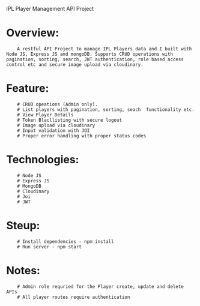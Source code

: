 IPL Player Management API Project

# Overview:
        A restful API Project to manage IPL Players data and I built with Node JS, Express JS and mongoDB. Supports CRUD operations with pagination, sorting, search, JWT authentication, role based access control etc and secure image upload via cloudinary.

# Feature: 
        # CRUD opeations (Admin only).
        # List players with pagination, sorting, seach  functionality etc.
        # View Player Details
        # Token Blacllisting with secure logout
        # Image upload via cloudinary
        # Input validation with JOI
        # Proper error handling with proper status codes

# Technologies: 
        # Node JS
        # Express JS 
        # MongoDB 
        # Cloudinary
        # Joi
        # JWT


# Steup:
        # Install dependencies - npm install
        # Run server - npm start

# Notes:
        # Admin role requried for the Player create, update and delete APIs
        # All player routes require authentication